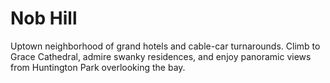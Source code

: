 # Nob Hill

Uptown neighborhood of grand hotels and cable-car turnarounds. Climb to Grace Cathedral, admire swanky residences, and enjoy panoramic views from Huntington Park overlooking the bay.
